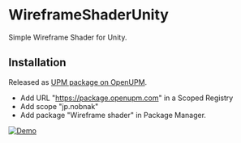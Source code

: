 WireframeShaderUnity
====================
Simple Wireframe Shader for Unity.

## Installation
Released as [UPM package on OpenUPM](https://openupm.com/packages/jp.nobnak.wireframe/).

- Add URL "https://package.openupm.com" in a Scoped Registry
- Add scope "jp.nobnak"
- Add package "Wireframe shader" in Package Manager.

[![Demo](Img/Wireframe.jpg)](http://nobnak.github.io/SceneSamples/WireframeShader/WireframeShader.html)
